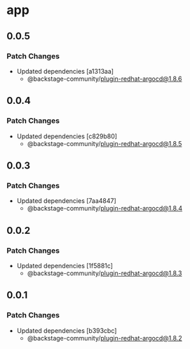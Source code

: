 # app

## 0.0.5

### Patch Changes

- Updated dependencies [a1313aa]
  - @backstage-community/plugin-redhat-argocd@1.8.6

## 0.0.4

### Patch Changes

- Updated dependencies [c829b80]
  - @backstage-community/plugin-redhat-argocd@1.8.5

## 0.0.3

### Patch Changes

- Updated dependencies [7aa4847]
  - @backstage-community/plugin-redhat-argocd@1.8.4

## 0.0.2

### Patch Changes

- Updated dependencies [1f5881c]
  - @backstage-community/plugin-redhat-argocd@1.8.3

## 0.0.1

### Patch Changes

- Updated dependencies [b393cbc]
  - @backstage-community/plugin-redhat-argocd@1.8.2

